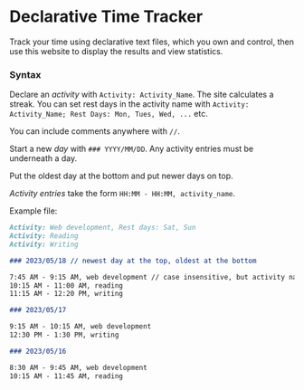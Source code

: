 # Declarative Time Tracker

Track your time using declarative text files, which you own and control, then use this website to display the results and view statistics. 

### Syntax

Declare an *activity* with `Activity: Activity_Name`. The site calculates a streak. You can set rest days in the activity name with `Activity: Activity_Name; Rest Days: Mon, Tues, Wed, ...` etc. 

You can include comments anywhere with `//`. 

Start a new *day* with `### YYYY/MM/DD`. Any activity entries must be underneath a day. 

Put the oldest day at the bottom and put newer days on top. 

*Activity entries* take the form `HH:MM - HH:MM, activity_name`. 

Example file: 

```timetracking.md
Activity: Web development, Rest days: Sat, Sun 
Activity: Reading
Activity: Writing

### 2023/05/18 // newest day at the top, oldest at the bottom 

7:45 AM - 9:15 AM, web development // case insensitive, but activity name must match declaration 
10:15 AM - 11:00 AM, reading
11:15 AM - 12:20 PM, writing 

### 2023/05/17

9:15 AM - 10:15 AM, web development
12:30 PM - 1:30 PM, writing

### 2023/05/16 

8:30 AM - 9:45 AM, web development
10:15 AM - 11:45 AM, reading 


```
